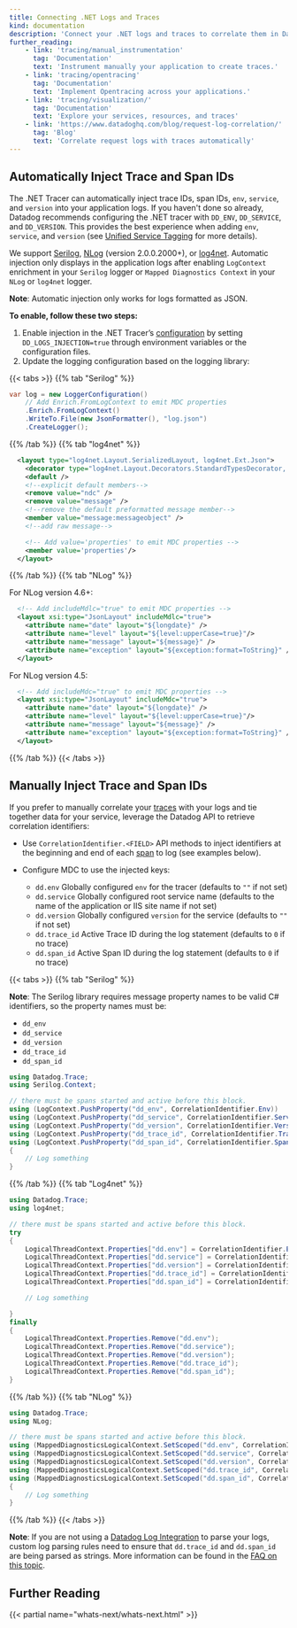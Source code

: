 ```yaml
---
title: Connecting .NET Logs and Traces
kind: documentation
description: 'Connect your .NET logs and traces to correlate them in Datadog.'
further_reading:
    - link: 'tracing/manual_instrumentation'
      tag: 'Documentation'
      text: 'Instrument manually your application to create traces.'
    - link: 'tracing/opentracing'
      tag: 'Documentation'
      text: 'Implement Opentracing across your applications.'
    - link: 'tracing/visualization/'
      tag: 'Documentation'
      text: 'Explore your services, resources, and traces'
    - link: 'https://www.datadoghq.com/blog/request-log-correlation/'
      tag: 'Blog'
      text: 'Correlate request logs with traces automatically'
---
```


## Automatically Inject Trace and Span IDs

The .NET Tracer can automatically inject trace IDs, span IDs, `env`, `service`, and `version` into your application logs. If you haven't done so already, Datadog recommends configuring the .NET tracer with `DD_ENV`, `DD_SERVICE`, and `DD_VERSION`. This provides the best experience when adding `env`, `service`, and `version` (see [Unified Service Tagging][3] for more details).

We support [Serilog][4], [NLog][5] (version 2.0.0.2000+), or [log4net][6]. Automatic injection only displays in the application logs after enabling `LogContext` enrichment in your `Serilog` logger or `Mapped Diagnostics Context` in your `NLog` or `log4net` logger.

**Note**: Automatic injection only works for logs formatted as JSON.

**To enable, follow these two steps:**

1. Enable injection in the .NET Tracer’s [configuration][1] by setting `DD_LOGS_INJECTION=true` through environment variables or the configuration files.
2. Update the logging configuration based on the logging library:

{{< tabs >}}
{{% tab "Serilog" %}}

```csharp
var log = new LoggerConfiguration()
    // Add Enrich.FromLogContext to emit MDC properties
    .Enrich.FromLogContext()
    .WriteTo.File(new JsonFormatter(), "log.json")
    .CreateLogger();
```

{{% /tab %}}
{{% tab "log4net" %}}

```xml
  <layout type="log4net.Layout.SerializedLayout, log4net.Ext.Json">
    <decorator type="log4net.Layout.Decorators.StandardTypesDecorator, log4net.Ext.Json" />
    <default />
    <!--explicit default members-->
    <remove value="ndc" />
    <remove value="message" />
    <!--remove the default preformatted message member-->
    <member value="message:messageobject" />
    <!--add raw message-->

    <!-- Add value='properties' to emit MDC properties -->
    <member value='properties'/>
  </layout>
```

{{% /tab %}}
{{% tab "NLog" %}}

For NLog version 4.6+:

```xml
  <!-- Add includeMdlc="true" to emit MDC properties -->
  <layout xsi:type="JsonLayout" includeMdlc="true">
    <attribute name="date" layout="${longdate}" />
    <attribute name="level" layout="${level:upperCase=true}"/>
    <attribute name="message" layout="${message}" />
    <attribute name="exception" layout="${exception:format=ToString}" />
  </layout>
```

For NLog version 4.5:

```xml
  <!-- Add includeMdc="true" to emit MDC properties -->
  <layout xsi:type="JsonLayout" includeMdc="true">
    <attribute name="date" layout="${longdate}" />
    <attribute name="level" layout="${level:upperCase=true}"/>
    <attribute name="message" layout="${message}" />
    <attribute name="exception" layout="${exception:format=ToString}" />
  </layout>
```

{{% /tab %}}
{{< /tabs >}}


## Manually Inject Trace and Span IDs

If you prefer to manually correlate your [traces][7] with your logs and tie together data for your service,
leverage the Datadog API to retrieve correlation identifiers:

- Use `CorrelationIdentifier.<FIELD>` API methods to inject identifiers at the beginning and end of each [span][8] to log (see examples below).
- Configure MDC to use the injected keys:

    - `dd.env` Globally configured `env` for the tracer (defaults to `""` if not set)
    - `dd.service` Globally configured root service name (defaults to the name of the application or IIS site name if not set)
    - `dd.version` Globally configured `version` for the service (defaults to `""` if not set)
    - `dd.trace_id` Active Trace ID during the log statement (defaults to `0` if no trace)
    - `dd.span_id` Active Span ID during the log statement (defaults to `0` if no trace)

{{< tabs >}}
{{% tab "Serilog" %}}

**Note**: The Serilog library requires message property names to be valid C# identifiers, so the property names must be:
- `dd_env`
- `dd_service`
- `dd_version`
- `dd_trace_id`
- `dd_span_id`

```csharp
using Datadog.Trace;
using Serilog.Context;

// there must be spans started and active before this block.
using (LogContext.PushProperty("dd_env", CorrelationIdentifier.Env))
using (LogContext.PushProperty("dd_service", CorrelationIdentifier.Service))
using (LogContext.PushProperty("dd_version", CorrelationIdentifier.Version))
using (LogContext.PushProperty("dd_trace_id", CorrelationIdentifier.TraceId.ToString()))
using (LogContext.PushProperty("dd_span_id", CorrelationIdentifier.SpanId.ToString()))
{
    // Log something
}
```

{{% /tab %}}
{{% tab "Log4net" %}}

```csharp
using Datadog.Trace;
using log4net;

// there must be spans started and active before this block.
try
{
    LogicalThreadContext.Properties["dd.env"] = CorrelationIdentifier.Env;
    LogicalThreadContext.Properties["dd.service"] = CorrelationIdentifier.Service;
    LogicalThreadContext.Properties["dd.version"] = CorrelationIdentifier.Version;
    LogicalThreadContext.Properties["dd.trace_id"] = CorrelationIdentifier.TraceId.ToString();
    LogicalThreadContext.Properties["dd.span_id"] = CorrelationIdentifier.SpanId.ToString();

    // Log something

}
finally
{
    LogicalThreadContext.Properties.Remove("dd.env");
    LogicalThreadContext.Properties.Remove("dd.service");
    LogicalThreadContext.Properties.Remove("dd.version");
    LogicalThreadContext.Properties.Remove("dd.trace_id");
    LogicalThreadContext.Properties.Remove("dd.span_id");
}
```

{{% /tab %}}
{{% tab "NLog" %}}

```csharp
using Datadog.Trace;
using NLog;

// there must be spans started and active before this block.
using (MappedDiagnosticsLogicalContext.SetScoped("dd.env", CorrelationIdentifier.Env))
using (MappedDiagnosticsLogicalContext.SetScoped("dd.service", CorrelationIdentifier.Service))
using (MappedDiagnosticsLogicalContext.SetScoped("dd.version", CorrelationIdentifier.Version))
using (MappedDiagnosticsLogicalContext.SetScoped("dd.trace_id", CorrelationIdentifier.TraceId.ToString()))
using (MappedDiagnosticsLogicalContext.SetScoped("dd.span_id", CorrelationIdentifier.SpanId.ToString()))
{
    // Log something
}
```

{{% /tab %}}
{{< /tabs >}}

**Note**: If you are not using a [Datadog Log Integration][9] to parse your logs, custom log parsing rules need to ensure that `dd.trace_id` and `dd.span_id` are being parsed as strings. More information can be found in the [FAQ on this topic][10].

## Further Reading

{{< partial name="whats-next/whats-next.html" >}}

[1]: /tracing/setup/dotnet/#configuration
[2]: https://github.com/damianh/LibLog
[3]: /getting_started/tagging/unified_service_tagging
[4]: http://serilog.net
[5]: http://nlog-project.org
[6]: https://logging.apache.org/log4net
[7]: /tracing/visualization/#trace
[8]: /tracing/visualization/#spans
[9]: /logs/log_collection/csharp/#configure-your-logger
[10]: /tracing/faq/why-cant-i-see-my-correlated-logs-in-the-trace-id-panel/?tab=custom
